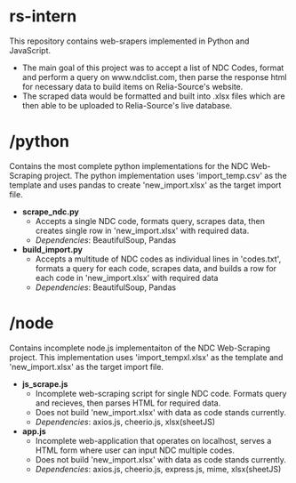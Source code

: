 # rs-intern
This repository contains web-srapers implemented in Python and JavaScript.
<ul>
<li>The main goal of this project was to accept a list of NDC Codes, format and perform a query
on www.ndclist.com, then parse the response html for necessary data to build items on Relia-Source's website.</li>
<li>The scraped data would be formatted and built into .xlsx files which are then able to be uploaded to Relia-Source's live database.</li>
</ul>

# /python
Contains the most complete python implementations for the NDC Web-Scraping project.
The python implementation uses 'import_temp.csv' as the template and uses pandas to create 'new_import.xlsx' as the target import file.<br />
<ul>
	<li><b>scrape_ndc.py</b>
		<ul>
			<li>Accepts a single NDC code, formats query, scrapes data, then creates single row in 'new_import.xlsx' with required data.</li>
			<li><i>Dependencies</i>: BeautifulSoup, Pandas</li>
		</ul>
	</li>
	<li><b>build_import.py</b>
		<ul>
			<li>Accepts a multitude of NDC codes as individual lines in 'codes.txt', formats a query for each code, scrapes data, 
				and builds a row for each code in 'new_import.xlsx' with required data</li>
			<li><i>Dependencies</i>: BeautifulSoup, Pandas</li>
		</ul>
	</li>
</ul>


# /node
Contains incomplete node.js implementaiton of the NDC Web-Scraping project. 
This implementation uses 'import_tempxl.xlsx' as the template and 'new_import.xlsx' as the target import file.<br />
<ul>
	<li><b>js_scrape.js</b>
		<ul>
			<li>Incomplete web-scraping script for single NDC code. Formats query and recieves, then parses HTML for required data.</li>
			<li>Does not build 'new_import.xlsx' with data as code stands currently.</li>
			<li><i>Dependencies</i>: axios.js, cheerio.js, xlsx(sheetJS)</li>
		</ul>
	</li>
	<li><b>app.js</b>
		<ul>
			<li>Incomplete web-application that operates on localhost, serves a HTML form where user can input NDC multiple codes.</li>
			<li>Does not build 'new_import.xlsx' with data as code stands currently.</li>
			<li><i>Dependencies</i>: axios.js, cheerio.js, express.js, mime, xlsx(sheetJS)</li>
		</ul>
	</li>
</ul>
